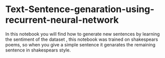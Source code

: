 # Text-Sentence-genaration-using-recurrent-neural-network

In this notebook you will find how to generate new sentences by learning the sentiment of the dataset , this notebook was trained on 
shakespears poems, so when you give a simple sentence it genarates the remaining sentence in shakespears style.
